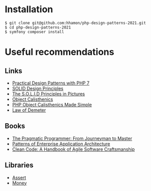 # Installation

```
$ git clone git@github.com:hhamon/php-design-patterns-2021.git
$ cd php-design-patterns-2021
$ symfony composer install
```

# Useful recommendations

## Links
- [Practical Design Patterns with PHP 7](https://speakerdeck.com/hhamon/practical-design-patterns-with-php-7)
- [SOLID Design Principles](https://thedavidmasters.com/2018/10/27/solid-design-principles/)
- [The S.O.L.I.D Principles in Pictures](https://medium.com/backticks-tildes/the-s-o-l-i-d-principles-in-pictures-b34ce2f1e898)
- [Object Calisthenics](https://williamdurand.fr/2013/06/03/object-calisthenics/)
- [PHP Object Calisthenics Made Simple](https://tomasvotruba.com/blog/2017/06/26/php-object-calisthenics-rules-made-simple-version-3-0-is-out-now/)
- [Law of Demeter](https://en.wikipedia.org/wiki/Law_of_Demeter)

## Books
- [The Pragmatic Programmer: From Journeyman to Master](https://www.amazon.fr/Pragmatic-Programmer-Journeyman-Master/dp/020161622X)
- [Patterns of Enterprise Application Architecture](https://www.amazon.fr/Patterns-Enterprise-Application-Architecture-d%C2%B4Espagne/dp/B0073R93MO/ref=asap_bc?ie=UTF8)
- [Clean Code: A Handbook of Agile Software Craftsmanship](https://www.oreilly.com/library/view/clean-code-a/9780136083238/)

## Libraries
- [Assert](https://github.com/beberlei/assert)
- [Money](https://github.com/moneyphp/money)
